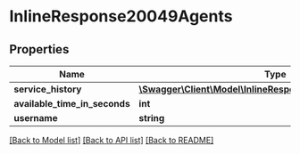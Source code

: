 # InlineResponse20049Agents

## Properties
Name | Type | Description | Notes
------------ | ------------- | ------------- | -------------
**service_history** | [**\Swagger\Client\Model\InlineResponse20049ServiceHistory[]**](InlineResponse20049ServiceHistory.md) |  | [optional] 
**available_time_in_seconds** | **int** |  | [optional] 
**username** | **string** |  | [optional] 

[[Back to Model list]](../../README.md#documentation-for-models) [[Back to API list]](../../README.md#documentation-for-api-endpoints) [[Back to README]](../../README.md)

